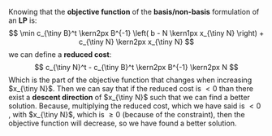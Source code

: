 Knowing that the **objective function** of the **basis/non-basis** formulation of an **LP** is: 
$$
\min c_{\tiny B}^t 
\kern2px
B^{-1} 
\left( 
	b - N 
	\kern1px
	x_{\tiny N} 
\right) + 
c_{\tiny N}
\kern2px 
x_{\tiny N}
$$
we can define a **reduced cost**:
$$
c_{\tiny N}^t - c_{\tiny B}^t \kern2px B^{-1} \kern2px N 
$$
Which is the part of the objective function that changes when increasing $x_{\tiny N}$.
Then we can say that if the reduced cost is $< 0$ than there exist a **descent direction** of $x_{\tiny N}$ such that we can find a better solution.
Because, multiplying the reduced cost, which we have said is $< 0$ , with $x_{\tiny N}$, which is $\ge 0$ (because of the constraint), then the objective function will decrease, so we have found a better solution.